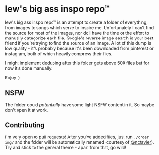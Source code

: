 # lew's big ass inspo repo™
lew's big ass inspo repo™ is an attempt to create a folder of everything, from images to songs which serve to inspire me. Unfortunately I can't find the source for most of the images, nor do I have the time or the effort to manually categorize each file. Google's reverse image search is your best friend if you're trying to find the source of an image. A lot of this dump is low quality - it's probably because it's been downloaded from pinterest or instagram, both of which heavily compress their files.

I might implement deduping after this folder gets above 500 files but for now it's done manually.

Enjoy :)

## NSFW

The folder could *potentially* have some light NSFW content in it. So maybe don't open it at work.

## Contributing
I'm very open to pull requests! After you've added files, just run `./order img/` and the folder will be automatically renamed (courtesy of [@ncfavier](https://github.com/ncfavier)). Try and stick to the general theme - apart from that, go wild!
